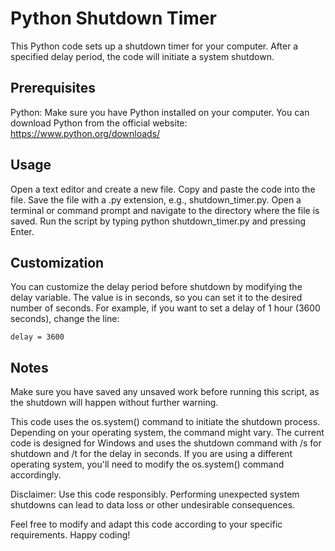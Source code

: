 # Python Shutdown Timer

This Python code sets up a shutdown timer for your computer. After a specified delay period, the code will initiate a system shutdown.

## Prerequisites

Python: Make sure you have Python installed on your computer. You can download Python from the official website: https://www.python.org/downloads/

## Usage

Open a text editor and create a new file.
Copy and paste the code into the file.
Save the file with a .py extension, e.g., shutdown_timer.py.
Open a terminal or command prompt and navigate to the directory where the file is saved.
Run the script by typing python shutdown_timer.py and pressing Enter.

## Customization

You can customize the delay period before shutdown by modifying the delay variable. The value is in seconds, so you can set it to the desired number of seconds. For example, if you want to set a delay of 1 hour (3600 seconds), change the line:

`delay = 3600`

## Notes

Make sure you have saved any unsaved work before running this script, as the shutdown will happen without further warning.

This code uses the os.system() command to initiate the shutdown process. Depending on your operating system, the command might vary. The current code is designed for Windows and uses the shutdown command with /s for shutdown and /t for the delay in seconds. If you are using a different operating system, you'll need to modify the os.system() command accordingly.

Disclaimer: Use this code responsibly. Performing unexpected system shutdowns can lead to data loss or other undesirable consequences.

Feel free to modify and adapt this code according to your specific requirements. Happy coding!
